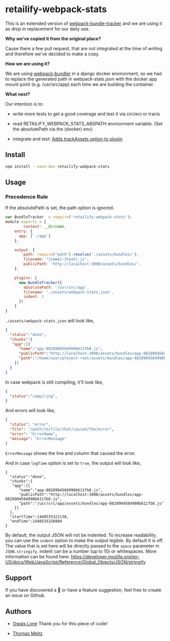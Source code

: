 # retailify-webpack-stats

This is an extended version of [webpack-bundle-tracker](https://github.com/ezhome/webpack-bundle-tracker) and we are using it as drop in replacement for our daily use. 

**Why we've copied it from the original place?**

Cause there a few pull request, that are not integrated at the time of writing and therefore we've decided to make a copy.

**How we are using it?**

We are using [webpack-bundler](https://github.com/webpack/webpack) in a django docker environment, so we had to replace the generated path in webpack-stats.json with the docker app mount point (e.g. /usr/src/app) each time we are building the container.

**What next?**

Our intention is to:

* write more tests to get a good coverage and test it via circleci or travis

* read RETAILIFY_WEBPACK_STATS_ABSPATH environment variable. (Set the absolutePath via the (docker) env)

* integrate and test: [Adds trackAssets option to plugin](https://github.com/ezhome/webpack-bundle-tracker/pull/24)


## Install

```bash
npm install --save-dev retailify-webpack-stats
```


## Usage

### Precedence Rule

If the absolutePath is set, the path option is ignored.

```javascript
var BundleTracker  = require('retailify-webpack-stats');
module.exports = {
        context: __dirname,
    entry: {
      app: ['./app']
    },

    output: {
        path: require("path").resolve('./assets/bundles/'),
        filename: "[name]-[hash].js",
        publicPath: 'http://localhost:3000/assets/bundles/',
    },

    plugins: [
      new BundleTracker({
        absolutePath: '/usr/src/app',
        filename: './assets/webpack-stats.json',
        indent: 2
      })
    ]
}
```

`./assets/webpack-stats.json` will look like,

```json
{
  "status":"done",
  "chunks":{
   "app":[{
      "name":"app-0828904584990b611fb8.js",
      "publicPath":"http://localhost:3000/assets/bundles/app-0828904584990b611fb8.js",
      "path":"/home/user/project-root/assets/bundles/app-0828904584990b611fb8.js"
    }]
  }
}
```

In case webpack is still compiling, it'll look like,


```json
{
  "status":"compiling",
}
```

And errors will look like,
```json
{
  "status": "error",
  "file": "/path/to/file/that/caused/the/error",
  "error": "ErrorName",
  "message": "ErrorMessage"
}
```

`ErrorMessage` shows the line and column that caused the error.



And in case `logTime` option is set to `true`, the output will look like,
```
{
  "status":"done",
  "chunks":{
   "app":[{
      "name":"app-0828904584990b611fb8.js",
      "publicPath":"http://localhost:3000/assets/bundles/app-0828904584990b611fb8.js",
      "path":"/usr/src/app/assets/bundles/app-0828904584990b611fb8.js"
    }]
  },
  "startTime":1440535322138,
  "endTime":1440535326804
}
```

By default, the output JSON will not be indented. To increase readability, you can use the `indent`
option to make the output legible. By default it is off. The value that is set here will be directly
passed to the `space` parameter in `JSON.stringify`. indent can be a number (up to 10) or whitespaces. More information can be found here:
https://developer.mozilla.org/en-US/docs/Web/JavaScript/Reference/Global_Objects/JSON/stringify

## Support

If you have discovered a 🐜 or have a feature suggestion, feel free to create an issue on Github.

## Authors

* [Owais Lone](https://github.com/owais) Thank you for this piece of code!

* [Thomas Meitz](https://github.com/retailify)
